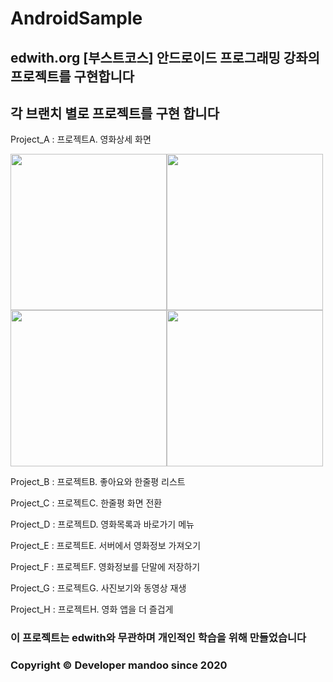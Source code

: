 # AndroidSample
## edwith.org [부스트코스] 안드로이드 프로그래밍 강좌의 프로젝트를 구현합니다
## 각 브랜치 별로 프로젝트를 구현 합니다

Project_A : 프로젝트A. 영화상세 화면

<img src="https://user-images.githubusercontent.com/8035736/90331699-846bef80-dff1-11ea-9df7-db6091a7e0e2.png" width="250"/><img src="https://user-images.githubusercontent.com/8035736/90331702-89c93a00-dff1-11ea-9cd6-6281bc9b603b.png" width="250"/><img src="https://user-images.githubusercontent.com/8035736/90331704-8b92fd80-dff1-11ea-8814-ab30fb91151e.png" width="250"/><img src="https://user-images.githubusercontent.com/8035736/90331705-8d5cc100-dff1-11ea-893e-ae20afec3cb9.png" width="250"/>


Project_B : 프로젝트B. 좋아요와 한줄평 리스트

Project_C : 프로젝트C. 한줄평 화면 전환

Project_D : 프로젝트D. 영화목록과 바로가기 메뉴

Project_E : 프로젝트E. 서버에서 영화정보 가져오기

Project_F : 프로젝트F. 영화정보를 단말에 저장하기

Project_G : 프로젝트G. 사진보기와 동영상 재생

Project_H : 프로젝트H. 영화 앱을 더 즐겁게


### 이 프로젝트는 edwith와 무관하며 개인적인 학습을 위해 만들었습니다
### Copyright © Developer mandoo since 2020
